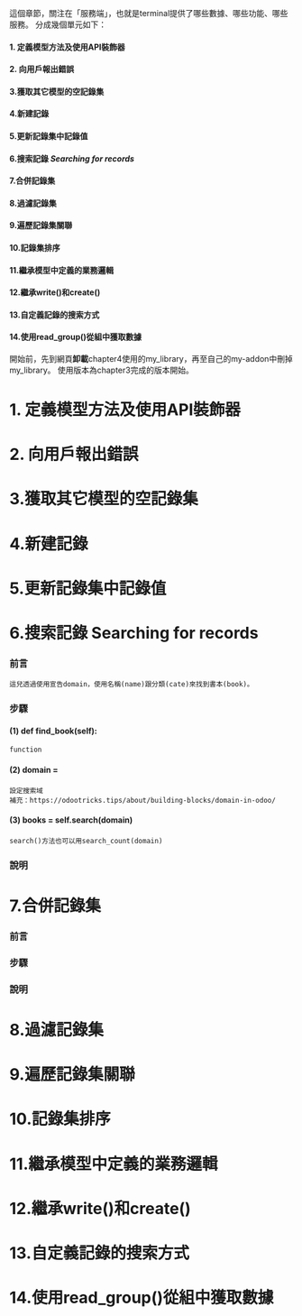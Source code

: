 這個章節，關注在「服務端」，也就是terminal提供了哪些數據、哪些功能、哪些服務。
分成幾個單元如下：
#### 1. 定義模型方法及使用API裝飾器
#### 2. 向用戶報出錯誤
#### 3.獲取其它模型的空記錄集
#### 4.新建記錄
#### 5.更新記錄集中記錄值
#### 6.搜索記錄 *Searching for records*
#### 7.合併記錄集
#### 8.過濾記錄集
#### 9.遍歷記錄集關聯
#### 10.記錄集排序
#### 11.繼承模型中定義的業務邏輯
#### 12.繼承write()和create()
#### 13.自定義記錄的搜索方式
#### 14.使用read_group()從組中獲取數據

開始前，先到網頁**卸載**chapter4使用的my_library，再至自己的my-addon中刪掉my_library。
使用版本為chapter3完成的版本開始。

# 1. 定義模型方法及使用API裝飾器
# 2. 向用戶報出錯誤
# 3.獲取其它模型的空記錄集
# 4.新建記錄
# 5.更新記錄集中記錄值
# 6.搜索記錄 Searching for records
### 前言
    這兒透過使用宣告domain，使用名稱(name)跟分類(cate)來找到書本(book)。
### 步驟
#### (1) def find_book(self):
	function
#### (2) domain =
	設定搜索域
	補充：https://odootricks.tips/about/building-blocks/domain-in-odoo/
#### (3) books = self.search(domain)
	search()方法也可以用search_count(domain)
### 說明

# 7.合併記錄集
### 前言
### 步驟
### 說明
# 8.過濾記錄集
# 9.遍歷記錄集關聯
# 10.記錄集排序
# 11.繼承模型中定義的業務邏輯
# 12.繼承write()和create()
# 13.自定義記錄的搜索方式
# 14.使用read_group()從組中獲取數據
